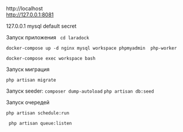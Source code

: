 http://localhost <br>
http://127.0.0.1:8081

127.0.0.1
mysql
default
secret

Запуск приложения
` cd laradock`

    docker-compose up -d nginx mysql workspace phpmyadmin  php-worker

`docker-compose exec workspace bash `

Запуск миграция

`php artisan migrate`

Запуск seeder:
`composer dump-autoload`
`php artisan db:seed`

Запуск очередей

`php artisan schedule:run`

` php artisan queue:listen`
 

